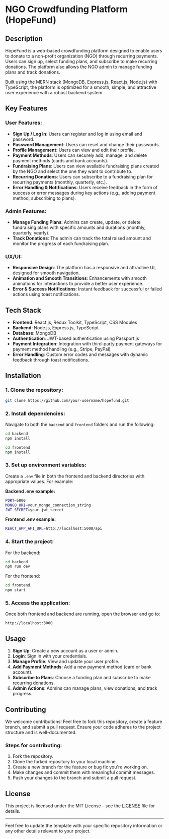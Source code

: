 

# **NGO Crowdfunding Platform (HopeFund)**

## **Description**
HopeFund is a web-based crowdfunding platform designed to enable users to donate to a non-profit organization (NGO) through recurring payments. Users can sign up, select funding plans, and subscribe to make recurring donations. The platform also allows the NGO admin to manage funding plans and track donations.

Built using the MERN stack (MongoDB, Express.js, React.js, Node.js) with TypeScript, the platform is optimized for a smooth, simple, and attractive user experience with a robust backend system.

## **Key Features**
### **User Features:**
- **Sign Up / Log In**: Users can register and log in using email and password.
- **Password Management**: Users can reset and change their passwords.
- **Profile Management**: Users can view and edit their profile.
- **Payment Methods**: Users can securely add, manage, and delete payment methods (cards and bank accounts).
- **Fundraising Plans**: Users can view available fundraising plans created by the NGO and select the one they want to contribute to.
- **Recurring Donations**: Users can subscribe to a fundraising plan for recurring payments (monthly, quarterly, etc.).
- **Error Handling & Notifications**: Users receive feedback in the form of success or error messages during key actions (e.g., adding payment method, subscribing to plans).

### **Admin Features:**
- **Manage Funding Plans**: Admins can create, update, or delete fundraising plans with specific amounts and durations (monthly, quarterly, yearly).
- **Track Donations**: The admin can track the total raised amount and monitor the progress of each fundraising plan.

### **UX/UI:**
- **Responsive Design**: The platform has a responsive and attractive UI, designed for smooth navigation.
- **Animation and Smooth Transitions**: Enhancements with smooth animations for interactions to provide a better user experience.
- **Error & Success Notifications**: Instant feedback for successful or failed actions using toast notifications.

## **Tech Stack**
- **Frontend**: React.js, Redux Toolkit, TypeScript, CSS Modules
- **Backend**: Node.js, Express.js, TypeScript
- **Database**: MongoDB 
- **Authentication**: JWT-based authentication using Passport.js
- **Payment Integration**: Integration with third-party payment gateways for payment method handling (e.g., Stripe, PayPal)
- **Error Handling**: Custom error codes and messages with dynamic feedback through toast notifications.

## **Installation**
### 1. Clone the repository:
```bash
git clone https://github.com/your-username/hopefund.git
```

### 2. Install dependencies:
Navigate to both the `backend` and `frontend` folders and run the following:
```bash
cd backend
npm install
```
```bash
cd frontend
npm install
```

### 3. Set up environment variables:
Create a `.env` file in both the frontend and backend directories with appropriate values. For example:

**Backend .env example:**
```bash
PORT=5000
MONGO_URI=your_mongo_connection_string
JWT_SECRET=your_jwt_secret
```

**Frontend .env example:**
```bash
REACT_APP_API_URL=http://localhost:5000/api
```

### 4. Start the project:
For the backend:
```bash
cd backend
npm run dev
```

For the frontend:
```bash
cd frontend
npm start
```

### 5. Access the application:
Once both frontend and backend are running, open the browser and go to:
```
http://localhost:3000
```

## **Usage**
1. **Sign Up**: Create a new account as a user or admin.
2. **Login**: Sign in with your credentials.
3. **Manage Profile**: View and update your user profile.
4. **Add Payment Methods**: Add a new payment method (card or bank account).
5. **Subscribe to Plans**: Choose a funding plan and subscribe to make recurring donations.
6. **Admin Actions**: Admins can manage plans, view donations, and track progress.

## **Contributing**
We welcome contributions! Feel free to fork this repository, create a feature branch, and submit a pull request. Ensure your code adheres to the project structure and is well-documented.

### Steps for contributing:
1. Fork the repository.
2. Clone the forked repository to your local machine.
3. Create a new branch for the feature or bug fix you're working on.
4. Make changes and commit them with meaningful commit messages.
5. Push your changes to the branch and submit a pull request.

## **License**
This project is licensed under the MIT License - see the [LICENSE](LICENSE) file for details.

---

Feel free to update the template with your specific repository information or any other details relevant to your project.
